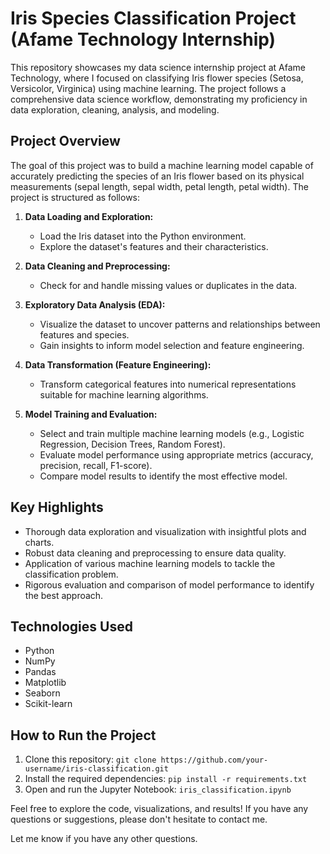 # Iris Species Classification Project (Afame Technology Internship)

This repository showcases my data science internship project at Afame Technology, where I focused on classifying Iris flower species (Setosa, Versicolor, Virginica) using machine learning. The project follows a comprehensive data science workflow, demonstrating my proficiency in data exploration, cleaning, analysis, and modeling.

## Project Overview

The goal of this project was to build a machine learning model capable of accurately predicting the species of an Iris flower based on its physical measurements (sepal length, sepal width, petal length, petal width). The project is structured as follows:

1. **Data Loading and Exploration:**
   - Load the Iris dataset into the Python environment.
   - Explore the dataset's features and their characteristics.

2. **Data Cleaning and Preprocessing:**
   - Check for and handle missing values or duplicates in the data.

3. **Exploratory Data Analysis (EDA):**
   - Visualize the dataset to uncover patterns and relationships between features and species.
   - Gain insights to inform model selection and feature engineering.

4. **Data Transformation (Feature Engineering):**
   - Transform categorical features into numerical representations suitable for machine learning algorithms.

5. **Model Training and Evaluation:**
   - Select and train multiple machine learning models (e.g., Logistic Regression, Decision Trees, Random Forest).
   - Evaluate model performance using appropriate metrics (accuracy, precision, recall, F1-score).
   - Compare model results to identify the most effective model.

## Key Highlights

- Thorough data exploration and visualization with insightful plots and charts.
- Robust data cleaning and preprocessing to ensure data quality.
- Application of various machine learning models to tackle the classification problem.
- Rigorous evaluation and comparison of model performance to identify the best approach.

## Technologies Used

- Python
- NumPy
- Pandas
- Matplotlib
- Seaborn
- Scikit-learn

## How to Run the Project

1. Clone this repository: `git clone https://github.com/your-username/iris-classification.git`
2. Install the required dependencies: `pip install -r requirements.txt`
3. Open and run the Jupyter Notebook: `iris_classification.ipynb` 

Feel free to explore the code, visualizations, and results! If you have any questions or suggestions, please don't hesitate to contact me.

Let me know if you have any other questions.
